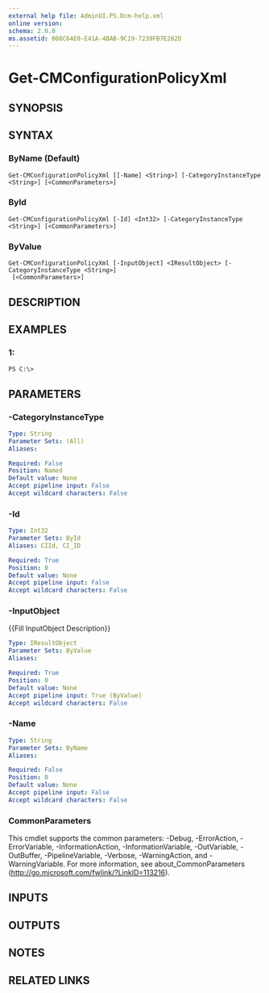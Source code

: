 ```yaml
---
external help file: AdminUI.PS.Dcm-help.xml
online version: 
schema: 2.0.0
ms.assetid: 008C64E0-E41A-4BAB-9C19-7239FB7E262D
---
```


# Get-CMConfigurationPolicyXml

## SYNOPSIS

## SYNTAX

### ByName (Default)
```
Get-CMConfigurationPolicyXml [[-Name] <String>] [-CategoryInstanceType <String>] [<CommonParameters>]
```

### ById
```
Get-CMConfigurationPolicyXml [-Id] <Int32> [-CategoryInstanceType <String>] [<CommonParameters>]
```

### ByValue
```
Get-CMConfigurationPolicyXml [-InputObject] <IResultObject> [-CategoryInstanceType <String>]
 [<CommonParameters>]
```

## DESCRIPTION

## EXAMPLES

### 1:
```
PS C:\>
```

## PARAMETERS

### -CategoryInstanceType


```yaml
Type: String
Parameter Sets: (All)
Aliases: 

Required: False
Position: Named
Default value: None
Accept pipeline input: False
Accept wildcard characters: False
```

### -Id


```yaml
Type: Int32
Parameter Sets: ById
Aliases: CIId, CI_ID

Required: True
Position: 0
Default value: None
Accept pipeline input: False
Accept wildcard characters: False
```

### -InputObject
{{Fill InputObject Description}}

```yaml
Type: IResultObject
Parameter Sets: ByValue
Aliases: 

Required: True
Position: 0
Default value: None
Accept pipeline input: True (ByValue)
Accept wildcard characters: False
```

### -Name


```yaml
Type: String
Parameter Sets: ByName
Aliases: 

Required: False
Position: 0
Default value: None
Accept pipeline input: False
Accept wildcard characters: False
```

### CommonParameters
This cmdlet supports the common parameters: -Debug, -ErrorAction, -ErrorVariable, -InformationAction, -InformationVariable, -OutVariable, -OutBuffer, -PipelineVariable, -Verbose, -WarningAction, and -WarningVariable. For more information, see about_CommonParameters (http://go.microsoft.com/fwlink/?LinkID=113216).

## INPUTS

## OUTPUTS

## NOTES

## RELATED LINKS


